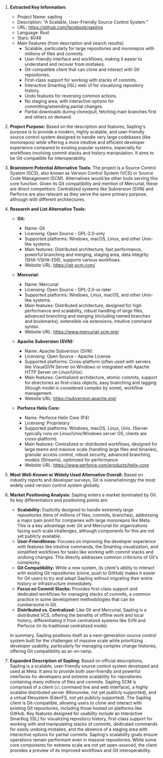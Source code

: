 1.  **Extracted Key Information:**
    *   Project Name: sapling
    *   Description: "A Scalable, User-Friendly Source Control System."
    *   URL: https://github.com/facebook/sapling
    *   Language: Rust
    *   Stars: 6048
    *   Main Features (from description and search results):
        *   Scalable, particularly for large repositories and monorepos with millions of files and commits.
        *   User-friendly interface and workflows, making it easier to understand and recover from mistakes.
        *   Git-compatible client that can clone and interact with Git repositories.
        *   First-class support for working with stacks of commits.
        *   Interactive Smartlog (ISL) web UI for visualizing repository history.
        *   Undo features for reversing common actions.
        *   No staging area, with interactive options for committing/amending partial changes.
        *   Partial downloads during clone/pull, fetching main branches first and others on demand.

2.  **Project Purpose:**
    Based on the description and features, Sapling's purpose is to provide a modern, highly scalable, and user-friendly source control system designed to handle very large codebases (like monorepos) while offering a more intuitive and efficient developer experience compared to existing popular systems, especially for workflows involving commit stacks and history manipulation. It aims to be Git-compatible for interoperability.

3.  **Brainstorm Potential Alternative Tools:**
    The project is a Source Control System (SCS), also known as Version Control System (VCS) or Source Code Management (SCM). Alternatives would be other tools serving this core function. Given its Git compatibility and mention of Mercurial, these are direct competitors. Centralized systems like Subversion (SVN) and Perforce are also relevant as they serve the same primary purpose, although with different architectures.

4.  **Research and List Alternative Tools:**

    *   **Git:**
        *   Name: Git
        *   Licensing: Open Source - GPL-2.0-only
        *   Supported platforms: Windows, macOS, Linux, and other Unix-like systems.
        *   Main features: Distributed architecture, fast performance, powerful branching and merging, staging area, data integrity (SHA-1/SHA-256), supports various workflows.
        *   Website URL: https://git-scm.com/

    *   **Mercurial:**
        *   Name: Mercurial
        *   Licensing: Open Source - GPL-2.0-or-later
        *   Supported platforms: Windows, Linux, macOS, and other Unix-like systems.
        *   Main features: Distributed architecture, designed for high performance and scalability, robust handling of large files, advanced branching and merging (including named branches and bookmarks), extensible via extensions, intuitive command syntax.
        *   Website URL: https://www.mercurial-scm.org/

    *   **Apache Subversion (SVN):**
        *   Name: Apache Subversion (SVN)
        *   Licensing: Open Source - Apache License
        *   Supported platforms: Cross-platform (often used with servers like VisualSVN Server on Windows or integrated with Apache HTTP Server on Linux/Unix).
        *   Main features: Centralized architecture, atomic commits, support for directories as first-class objects, easy branching and tagging (though model is considered complex by some), workflow management.
        *   Website URL: https://subversion.apache.org/

    *   **Perforce Helix Core:**
        *   Name: Perforce Helix Core (P4)
        *   Licensing: Proprietary
        *   Supported platforms: Windows, macOS, Linux, Unix. (Server typically runs on Linux/Unix/Windows server OS, clients are cross-platform).
        *   Main features: Centralized or distributed workflows, designed for large teams and massive scale (handling large files and binaries), granular access control, robust security, advanced branching models (Streams), optimized for performance.
        *   Website URL: https://www.perforce.com/products/helix-core

5.  **Most Well-Known or Widely Used Alternative Overall:**
    Based on industry reports and developer surveys, Git is overwhelmingly the most widely used version control system globally.

6.  **Market Positioning Analysis:**
    Sapling enters a market dominated by Git. Its key differentiators and positioning points are:
    *   **Scalability:** Explicitly designed to handle extremely large repositories (tens of millions of files, commits, branches), addressing a major pain point for companies with large monorepos like Meta. This is a key advantage over Git and Mercurial for organizations facing such scale challenges, although components for this are not yet publicly available.
    *   **User-Friendliness:** Focuses on improving the developer experience with features like intuitive commands, the Smartlog visualization, and simplified workflows for tasks like working with commit stacks and undoing changes. This directly addresses common criticisms of Git's complexity.
    *   **Git Compatibility:** While a new system, its client's ability to interact with existing Git repositories (clone, push to GitHub) makes it easier for Git users to try and adopt Sapling without migrating their entire history or infrastructure immediately.
    *   **Focus on Commit Stacks:** Provides first-class support and dedicated workflows for managing stacks of commits, a common practice in some development methodologies that can be cumbersome in Git.
    *   **Distributed vs. Centralized:** Like Git and Mercurial, Sapling is a distributed VCS, offering the benefits of offline work and local history, differentiating it from centralized systems like SVN and Perforce (in its traditional centralized mode).

    In summary, Sapling positions itself as a next-generation source control system built for the challenges of massive scale while prioritizing developer usability, particularly for managing complex change histories, offering Git compatibility as an on-ramp.

7.  **Expanded Description of Sapling:**
    Based on official descriptions, Sapling is a scalable, user-friendly source control system developed and used at Meta. It aims to provide both user-friendly and powerful interfaces for developers and extreme scalability for repositories containing many millions of files and commits. Sapling SCM is comprised of a client (`sl` command line and web interface), a highly scalable distributed server (Mononoke, not yet publicly supported), and a virtual filesystem (EdenFS, not yet publicly supported). The Sapling client is Git-compatible, allowing users to clone and interact with existing Git repositories, including those hosted on platforms like GitHub. Key features designed for usability include an Interactive Smartlog (ISL) for visualizing repository history, first-class support for working with and manipulating stacks of commits, dedicated commands for easily undoing mistakes, and the absence of a staging area with interactive options for partial commits. Sapling's scalability goals ensure operations remain performant even in massive repositories. While some core components for extreme scale are not yet open-sourced, the client provides a preview of its improved workflows and Git interoperability.